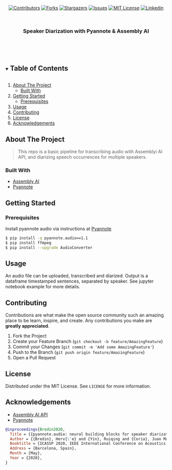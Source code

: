 <!--

-->
<div align = 'center'>

[![Contributors][contributors-shield]][contributors-url]
[![Forks][forks-shield]][forks-url]
[![Stargazers][stars-shield]][stars-url]
[![Issues][issues-shield]][issues-url]
[![MIT License][license-shield]][license-url]
[![Linkedin][linkedin-shield]][linkedin-url]

</div>




<!-- PROJECT LOGO -->
<br />
<p align="center">

  <h3 align="center">Speaker Diarization with Pyannote & Assembly AI</h3>
  <br/>
  <br/>
  
</p>



<!-- TABLE OF CONTENTS -->
<details open="open">
  <summary><h2 style="display: inline-block">Table of Contents</h2></summary>
  <ol>
    <li>
      <a href="#about-the-project">About The Project</a>
      <ul>
        <li><a href="#built-with">Built With</a></li>
      </ul>
    </li>
    <li>
      <a href="#getting-started">Getting Started</a>
      <ul>
        <li><a href="#prerequisites">Prerequisites</a></li>
      </ul>
    </li>
    <li><a href="#usage">Usage</a></li>
    <!-- <li><a href="#roadmap">Roadmap</a></li> -->
    <li><a href="#contributing">Contributing</a></li>
    <li><a href="#license">License</a></li>
    <!-- <li><a href="#contact">Contact</a></li> -->
    <li><a href="#acknowledgements">Acknowledgements</a></li>
  </ol>
</details>



<!-- ABOUT THE PROJECT -->
## About The Project



> This repo is a basic pipeline for transcribing audio with Assemblyi AI API, and diarizing speech occurrences for multiple speakers.



### Built With

* [Assembly AI](https://www.assemblyai.com/)
* [Pyannote](https://github.com/pyannote/pyannote-audio/tree/master)




<!-- USAGE EXAMPLES -->
## Getting Started

### Prerequisites

Install pyannote audio via instructions at 
[Pyannote](https://github.com/pyannote/pyannote-audio/tree/master)

```bash
$ pip install -q pyannote.audio==1.1 
$ pip install ffmpeg 
$ pip install --upgrade AudioConverter 
```

## Usage

An audio file can be uploaded, transcribed and diarized. Output is a dataframe timestamped sentences, separated by speaker. See jupyter notebook example for more details.

<!-- ROADMAP -->

<!-- CONTRIBUTING -->
## Contributing

Contributions are what make the open source community such an amazing place to be learn, inspire, and create. Any contributions you make are **greatly appreciated**.

1. Fork the Project
2. Create your Feature Branch (`git checkout -b feature/AmazingFeature`)
3. Commit your Changes (`git commit -m 'Add some AmazingFeature'`)
4. Push to the Branch (`git push origin feature/AmazingFeature`)
5. Open a Pull Request



<!-- LICENSE -->
## License

Distributed under the MIT License. See `LICENSE` for more information.



<!-- CONTACT -->



<!-- ACKNOWLEDGEMENTS -->
## Acknowledgements

* [Assembly AI API](https://www.assemblyai.com/)
* [Pyannote](https://github.com/pyannote/pyannote-audio/tree/master)

```bibtex
@inproceedings{Bredin2020,
  Title = {{pyannote.audio: neural building blocks for speaker diarization}},
  Author = {{Bredin}, Herv{\'e} and {Yin}, Ruiqing and {Coria}, Juan Manuel and {Gelly}, Gregory and {Korshunov}, Pavel and {Lavechin}, Marvin and {Fustes}, Diego and {Titeux}, Hadrien and {Bouaziz}, Wassim and {Gill}, Marie-Philippe},
  Booktitle = {ICASSP 2020, IEEE International Conference on Acoustics, Speech, and Signal Processing},
  Address = {Barcelona, Spain},
  Month = {May},
  Year = {2020},
}
```





<!-- MARKDOWN LINKS & IMAGES -->
<!-- https://www.markdownguide.org/basic-syntax/#reference-style-links -->
[contributors-shield]: https://img.shields.io/github/contributors/timstoenner/speaker_diarization.svg?style=for-the-badge
[contributors-url]: https://github.com/timstoenner/speaker_diarization/graphs/contributors
[forks-shield]: https://img.shields.io/github/forks/timstoenner/speaker_diarization.svg?style=for-the-badge
[forks-url]: https://github.com/timstoenner/speaker_diarization/network/members
[stars-shield]: https://img.shields.io/github/stars/timstoenner/speaker_diarization.svg?style=for-the-badge
[stars-url]: https://github.com/timstoenner/speaker_diarization/stargazers
[issues-shield]: https://img.shields.io/github/issues/timstoenner/speaker_diarization.svg?style=for-the-badge
[issues-url]: https://github.com/timstoenner/speaker_diarization/issues
[license-shield]: https://img.shields.io/github/license/timstoenner/speaker_diarization.svg?style=for-the-badge
[license-url]: https://github.com/timstoenner/speaker_diarization/blob/master/LICENSE
[linkedin-shield]: https://img.shields.io/badge/-LinkedIn-black.svg?style=for-the-badge&logo=linkedin&colorB=555
[linkedin-url]: https://linkedin.com/in/tim-stoenner
